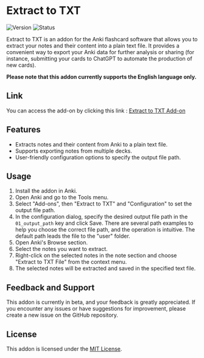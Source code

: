 # Extract to TXT

![Version](https://img.shields.io/badge/version-b1.0.0-blue.svg)
![Status](https://img.shields.io/badge/status-beta-orange.svg)

Extract to TXT is an addon for the Anki flashcard software that allows you to extract your notes and their content into a plain text file. It provides a convenient way to export your Anki data for further analysis or sharing (for instance, submitting your cards to ChatGPT to automate the production of new cards).

**Please note that this addon currently supports the English language only.**

## Link

You can access the add-on by clicking this link : [Extract to TXT Add-on](https://ankiweb.net/shared/info/1758053224)

## Features

- Extracts notes and their content from Anki to a plain text file.
- Supports exporting notes from multiple decks.
- User-friendly configuration options to specify the output file path.

## Usage

1. Install the addon in Anki.
2. Open Anki and go to the Tools menu.
3. Select "Add-ons", then "Extract to TXT" and "Configuration" to set the output file path.
4. In the configuration dialog, specify the desired output file path in the `01_output_path` key and click Save. There are several path examples to help you choose the correct file path, and the operation is intuitive. The default path leads the file to the "user" folder.
5. Open Anki's Browse section.
6. Select the notes you want to extract.
7. Right-click on the selected notes in the note section and choose "Extract to TXT File" from the context menu.
8. The selected notes will be extracted and saved in the specified text file.

## Feedback and Support

This addon is currently in beta, and your feedback is greatly appreciated. If you encounter any issues or have suggestions for improvement, please create a new issue on the GitHub repository.

## License

This addon is licensed under the [MIT License](LICENSE).
